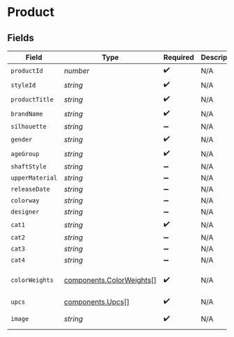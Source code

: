 # Product


## Fields

| Field                                                                                                                 | Type                                                                                                                  | Required                                                                                                              | Description                                                                                                           | Example                                                                                                               |
| --------------------------------------------------------------------------------------------------------------------- | --------------------------------------------------------------------------------------------------------------------- | --------------------------------------------------------------------------------------------------------------------- | --------------------------------------------------------------------------------------------------------------------- | --------------------------------------------------------------------------------------------------------------------- |
| `productId`                                                                                                           | *number*                                                                                                              | :heavy_check_mark:                                                                                                    | N/A                                                                                                                   | 353216                                                                                                                |
| `styleId`                                                                                                             | *string*                                                                                                              | :heavy_check_mark:                                                                                                    | N/A                                                                                                                   | GX5511                                                                                                                |
| `productTitle`                                                                                                        | *string*                                                                                                              | :heavy_check_mark:                                                                                                    | N/A                                                                                                                   | SolarGlide 5 'Black Grey'                                                                                             |
| `brandName`                                                                                                           | *string*                                                                                                              | :heavy_check_mark:                                                                                                    | N/A                                                                                                                   | adidas                                                                                                                |
| `silhouette`                                                                                                          | *string*                                                                                                              | :heavy_minus_sign:                                                                                                    | N/A                                                                                                                   | SolarGlide                                                                                                            |
| `gender`                                                                                                              | *string*                                                                                                              | :heavy_check_mark:                                                                                                    | N/A                                                                                                                   | Female                                                                                                                |
| `ageGroup`                                                                                                            | *string*                                                                                                              | :heavy_check_mark:                                                                                                    | N/A                                                                                                                   | adult                                                                                                                 |
| `shaftStyle`                                                                                                          | *string*                                                                                                              | :heavy_minus_sign:                                                                                                    | N/A                                                                                                                   | <nil>                                                                                                                 |
| `upperMaterial`                                                                                                       | *string*                                                                                                              | :heavy_minus_sign:                                                                                                    | N/A                                                                                                                   | Mesh                                                                                                                  |
| `releaseDate`                                                                                                         | *string*                                                                                                              | :heavy_minus_sign:                                                                                                    | N/A                                                                                                                   | 2022-03-08T23:59:59.999Z                                                                                              |
| `colorway`                                                                                                            | *string*                                                                                                              | :heavy_minus_sign:                                                                                                    | N/A                                                                                                                   | Core Black/Cloud White/Grey Six                                                                                       |
| `designer`                                                                                                            | *string*                                                                                                              | :heavy_minus_sign:                                                                                                    | N/A                                                                                                                   | <nil>                                                                                                                 |
| `cat1`                                                                                                                | *string*                                                                                                              | :heavy_check_mark:                                                                                                    | N/A                                                                                                                   | Sneakers                                                                                                              |
| `cat2`                                                                                                                | *string*                                                                                                              | :heavy_minus_sign:                                                                                                    | N/A                                                                                                                   | adidas                                                                                                                |
| `cat3`                                                                                                                | *string*                                                                                                              | :heavy_minus_sign:                                                                                                    | N/A                                                                                                                   | other                                                                                                                 |
| `cat4`                                                                                                                | *string*                                                                                                              | :heavy_minus_sign:                                                                                                    | N/A                                                                                                                   | SolarGlide                                                                                                            |
| `colorWeights`                                                                                                        | [components.ColorWeights](../../models/components/colorweights.md)[]                                                  | :heavy_check_mark:                                                                                                    | N/A                                                                                                                   | [{"color_name":"black","weight":0.5186},{"color_name":"white","weight":0.3459},{"color_name":"grey","weight":0.1172}] |
| `upcs`                                                                                                                | [components.Upcs](../../models/components/upcs.md)[]                                                                  | :heavy_check_mark:                                                                                                    | N/A                                                                                                                   | [{"size":7,"upc":"4065419817362"}]                                                                                    |
| `image`                                                                                                               | *string*                                                                                                              | :heavy_check_mark:                                                                                                    | N/A                                                                                                                   | https://d1fkelqwbrkmzu.cloudfront.net/detail/@2x/06f2f7bb-e77b-42a3-84f9-5f09c870ce7e.jpeg                            |